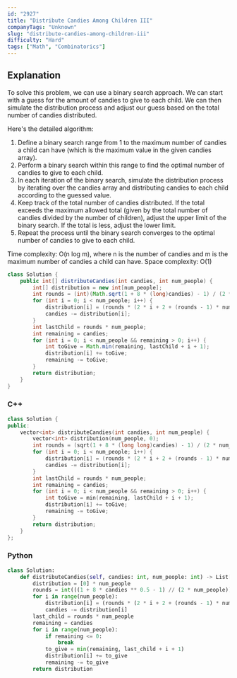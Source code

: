 ```yaml
---
id: "2927"
title: "Distribute Candies Among Children III"
companyTags: "Unknown"
slug: "distribute-candies-among-children-iii"
difficulty: "Hard"
tags: ["Math", "Combinatorics"]
---
```


## Explanation

To solve this problem, we can use a binary search approach. We can start with a guess for the amount of candies to give to each child. We can then simulate the distribution process and adjust our guess based on the total number of candies distributed.

Here's the detailed algorithm:
1. Define a binary search range from 1 to the maximum number of candies a child can have (which is the maximum value in the given candies array).
2. Perform a binary search within this range to find the optimal number of candies to give to each child.
3. In each iteration of the binary search, simulate the distribution process by iterating over the candies array and distributing candies to each child according to the guessed value.
4. Keep track of the total number of candies distributed. If the total exceeds the maximum allowed total (given by the total number of candies divided by the number of children), adjust the upper limit of the binary search. If the total is less, adjust the lower limit.
5. Repeat the process until the binary search converges to the optimal number of candies to give to each child.

Time complexity: O(n log m), where n is the number of candies and m is the maximum number of candies a child can have.
Space complexity: O(1)
```java
class Solution {
    public int[] distributeCandies(int candies, int num_people) {
        int[] distribution = new int[num_people];
        int rounds = (int)(Math.sqrt(1 + 8 * (long)candies) - 1) / (2 * num_people);
        for (int i = 0; i < num_people; i++) {
            distribution[i] = (rounds * (2 * i + 2 + (rounds - 1) * num_people)) / 2;
            candies -= distribution[i];
        }
        int lastChild = rounds * num_people;
        int remaining = candies;
        for (int i = 0; i < num_people && remaining > 0; i++) {
            int toGive = Math.min(remaining, lastChild + i + 1);
            distribution[i] += toGive;
            remaining -= toGive;
        }
        return distribution;
    }
}
```

### C++
```cpp
class Solution {
public:
    vector<int> distributeCandies(int candies, int num_people) {
        vector<int> distribution(num_people, 0);
        int rounds = (sqrt(1 + 8 * (long long)candies) - 1) / (2 * num_people);
        for (int i = 0; i < num_people; i++) {
            distribution[i] = (rounds * (2 * i + 2 + (rounds - 1) * num_people)) / 2;
            candies -= distribution[i];
        }
        int lastChild = rounds * num_people;
        int remaining = candies;
        for (int i = 0; i < num_people && remaining > 0; i++) {
            int toGive = min(remaining, lastChild + i + 1);
            distribution[i] += toGive;
            remaining -= toGive;
        }
        return distribution;
    }
};
```

### Python
```python
class Solution:
    def distributeCandies(self, candies: int, num_people: int) -> List[int]:
        distribution = [0] * num_people
        rounds = int(((1 + 8 * candies ** 0.5 - 1) // (2 * num_people)))
        for i in range(num_people):
            distribution[i] = (rounds * (2 * i + 2 + (rounds - 1) * num_people)) // 2
            candies -= distribution[i]
        last_child = rounds * num_people
        remaining = candies
        for i in range(num_people):
            if remaining <= 0:
                break
            to_give = min(remaining, last_child + i + 1)
            distribution[i] += to_give
            remaining -= to_give
        return distribution
```